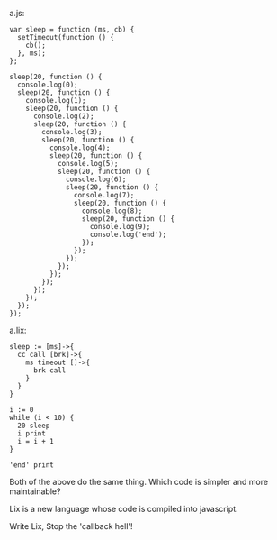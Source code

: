 a.js:

    var sleep = function (ms, cb) {
      setTimeout(function () {
        cb();
      }, ms);
    };

    sleep(20, function () {
      console.log(0);
      sleep(20, function () {
        console.log(1);
        sleep(20, function () {
          console.log(2);
          sleep(20, function () {
            console.log(3);
            sleep(20, function () {
              console.log(4);
              sleep(20, function () {
                console.log(5);
                sleep(20, function () {
                  console.log(6);
                  sleep(20, function () {
                    console.log(7);
                    sleep(20, function () {
                      console.log(8);
                      sleep(20, function () {
                        console.log(9);
                        console.log('end');
                      });
                    });
                  });
                });
              });
            });
          });
        });
      });
    });


a.lix:

    sleep := [ms]->{
      cc call [brk]->{
        ms timeout []->{
          brk call
        }
      }
    }

    i := 0
    while (i < 10) {
      20 sleep
      i print
      i = i + 1
    }

    'end' print


Both of the above do the same thing. Which code is simpler and more maintainable?

Lix is a new language whose code is compiled into javascript. 

Write Lix, Stop the 'callback hell'!

